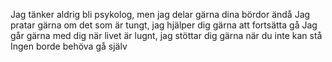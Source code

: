 Jag tänker aldrig bli psykolog,
men jag delar gärna dina bördor ändå
Jag pratar gärna om det som är tungt,
jag hjälper dig gärna att fortsätta gå
Jag går gärna med dig när livet är lugnt,
jag stöttar dig gärna när du inte kan stå
Ingen borde behöva gå själv